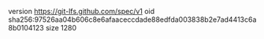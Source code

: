 version https://git-lfs.github.com/spec/v1
oid sha256:97526aa04b606c8e6afaaceccdade88edfda003838b2e7ad4413c6a8b0104123
size 1280

